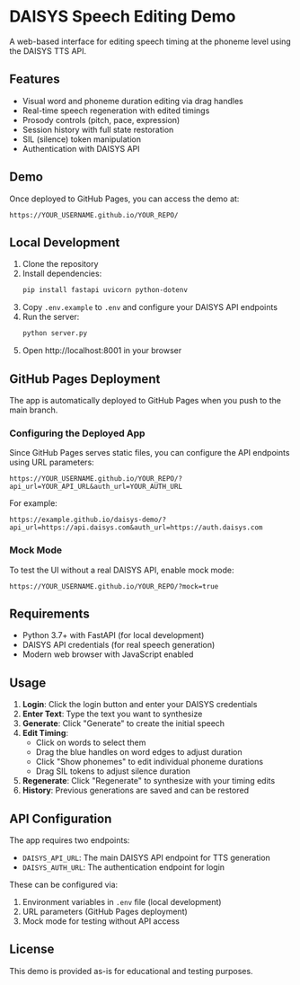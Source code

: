 # DAISYS Speech Editing Demo

A web-based interface for editing speech timing at the phoneme level using the DAISYS TTS API.

## Features

- Visual word and phoneme duration editing via drag handles
- Real-time speech regeneration with edited timings
- Prosody controls (pitch, pace, expression)
- Session history with full state restoration
- SIL (silence) token manipulation
- Authentication with DAISYS API

## Demo

Once deployed to GitHub Pages, you can access the demo at:
```
https://YOUR_USERNAME.github.io/YOUR_REPO/
```

## Local Development

1. Clone the repository
2. Install dependencies:
   ```bash
   pip install fastapi uvicorn python-dotenv
   ```
3. Copy `.env.example` to `.env` and configure your DAISYS API endpoints
4. Run the server:
   ```bash
   python server.py
   ```
5. Open http://localhost:8001 in your browser

## GitHub Pages Deployment

The app is automatically deployed to GitHub Pages when you push to the main branch.

### Configuring the Deployed App

Since GitHub Pages serves static files, you can configure the API endpoints using URL parameters:

```
https://YOUR_USERNAME.github.io/YOUR_REPO/?api_url=YOUR_API_URL&auth_url=YOUR_AUTH_URL
```

For example:
```
https://example.github.io/daisys-demo/?api_url=https://api.daisys.com&auth_url=https://auth.daisys.com
```

### Mock Mode

To test the UI without a real DAISYS API, enable mock mode:
```
https://YOUR_USERNAME.github.io/YOUR_REPO/?mock=true
```

## Requirements

- Python 3.7+ with FastAPI (for local development)
- DAISYS API credentials (for real speech generation)
- Modern web browser with JavaScript enabled

## Usage

1. **Login**: Click the login button and enter your DAISYS credentials
2. **Enter Text**: Type the text you want to synthesize
3. **Generate**: Click "Generate" to create the initial speech
4. **Edit Timing**: 
   - Click on words to select them
   - Drag the blue handles on word edges to adjust duration
   - Click "Show phonemes" to edit individual phoneme durations
   - Drag SIL tokens to adjust silence duration
5. **Regenerate**: Click "Regenerate" to synthesize with your timing edits
6. **History**: Previous generations are saved and can be restored

## API Configuration

The app requires two endpoints:
- `DAISYS_API_URL`: The main DAISYS API endpoint for TTS generation
- `DAISYS_AUTH_URL`: The authentication endpoint for login

These can be configured via:
1. Environment variables in `.env` file (local development)
2. URL parameters (GitHub Pages deployment)
3. Mock mode for testing without API access

## License

This demo is provided as-is for educational and testing purposes.
